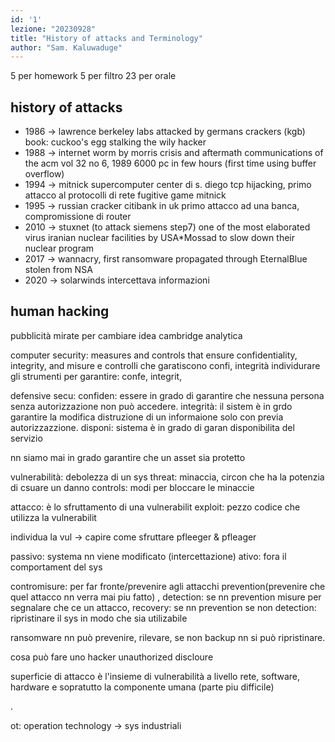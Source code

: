 ```yaml
---
id: '1'
lezione: "20230928"
title: "History of attacks and Terminology"
author: "Sam. Kaluwaduge"
---
```

<style>
    strong{
        background-color:#faf43e;
        color: black;
        padding:0.1rem 0.2rem;
        border-radius:5px;
    }
</style>

5 per homework
5 per filtro 
23 per orale

## history of attacks
* 1986 -> lawrence berkeley labs attacked by germans crackers (kgb)
    book: cuckoo's egg 
    stalking the wily hacker
* 1988 -> internet worm by morris
    crisis and aftermath communications of the acm vol 32 no 6, 1989
    6000 pc in few hours (first time using buffer overflow)
* 1994 -> mitnick supercomputer center di s. diego
    tcp hijacking, primo attacco al protocolli di rete
    fugitive game mitnick
* 1995 -> russian cracker citibank in uk
    primo attacco ad una banca, compromissione di router
* 2010 -> stuxnet (to attack siemens step7) one of the most elaborated virus
    iranian nuclear facilities by USA*Mossad to slow down their nuclear program
* 2017 -> wannacry, first ransomware
    propagated through EternalBlue stolen from NSA
* 2020 -> solarwinds
    intercettava informazioni


## human hacking
pubblicità mirate per cambiare idea
cambridge analytica

computer security: measures and controls that ensure confidentiality, integrity, and 
misure e controlli che garatiscono confi, integrità 
individurare gli strumenti per garantire: confe, integrit, 

defensive secu:
confiden: essere in grado di garantire che nessuna persona senza autorizzazione non può accedere.
integrità: il sistem  è in grdo garantire la modifica distruzione di un informaione solo con previa autorizzazzione.
disponi: sistema è in grado di garan disponibilita del servizio  

nn siamo mai in grado garantire che un asset sia protetto

vulnerabilità: debolezza di un sys
threat: minaccia, circon che ha la potenzia di csuare un danno
controls: modi per bloccare le minaccie

attacco: è lo sfruttamento di una vulnerabilit
exploit: pezzo codice che utilizza la vulnerabilit

individua la vul -> capire come sfruttare
pfleeger & pfleager

passivo: systema nn viene modificato (intercettazione)
ativo: fora il comportament del sys

contromisure: per far fronte/prevenire agli attacchi
prevention(prevenire che quel attacco nn verra mai piu fatto) , 
detection: se nn prevention misure per segnalare che ce un attacco, 
recovery: se nn prevention se non detection: ripristinare  il sys in modo che sia utilizabile

ransomware nn può prevenire, rilevare, se non backup nn si può ripristinare.

cosa può fare uno hacker 
unauthorized discloure 

superficie di attacco è l'insieme di vulnerabilità
a livello rete, software, hardware e sopratutto la componente umana (parte piu difficile)

.


ot: operation technology -> sys industriali

